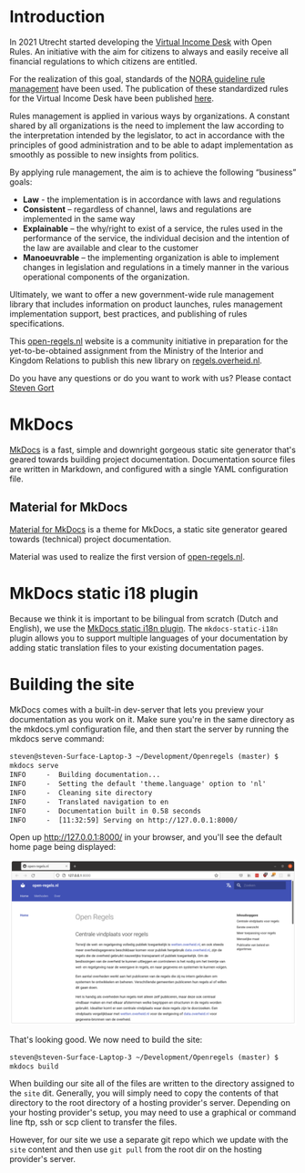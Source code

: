 # Introduction

In 2021 Utrecht started developing the [Virtual Income Desk](https://opensource.pleio.nl/news/view/bc7443c1-483c-4aca-8a8f-16f2a954ff4f/het-virtueel-inkomstenloket) with Open Rules. An initiative with the aim for citizens to always and easily receive all financial regulations to which citizens are entitled.

For the realization of this goal, standards of the [NORA guideline rule management](https://www.noraonline.nl/wiki/Leidraad_Regelbeheer) have been used. The publication of these standardized rules for the Virtual Income Desk have been published [here](https://open-regels.nl/en/methoden/ALEF/).

Rules management is applied in various ways by organizations. A constant shared by all organizations is the need to implement the law according to the interpretation intended by the legislator, to act in accordance with the principles of good administration and to be able to adapt implementation as smoothly as possible to new insights from politics.

By applying rule management, the aim is to achieve the following “business” goals:

- **Law** - the implementation is in accordance with laws and regulations
- **Consistent** – regardless of channel, laws and regulations are implemented in the same way
- **Explainable** – the why/right to exist of a service, the rules used in the performance of the service, the individual decision and the intention of the law are available and clear to the customer
- **Manoeuvrable** – the implementing organization is able to implement changes in legislation and regulations in a timely manner in the various operational components of the organization.

Ultimately, we want to offer a new government-wide rule management library that includes information on product launches, rules management implementation support, best practices, and publishing of rules specifications.

This [open-regels.nl](https://open-regels.nl) website is a community initiative in preparation for the yet-to-be-obtained assignment from the Ministry of the Interior and Kingdom Relations to publish this new library on [regels.overheid.nl](https://regels.overheid.nl).

Do you have any questions or do you want to work with us? Please contact [Steven Gort](https://gitlab.com/datafluisteraar)

# MkDocs

[MkDocs](https://www.mkdocs.org/) is a fast, simple and downright gorgeous static site generator that's geared towards building project documentation. Documentation source files are written in Markdown, and configured with a single YAML configuration file.

## Material for MkDocs

[Material for MkDocs](https://squidfunk.github.io/mkdocs-material/) is a theme for MkDocs, a static site generator geared towards (technical) project documentation.

Material was used to realize the first version of [open-regels.nl](https://open-regels.nl).

# MkDocs static i18 plugin

Because we think it is important to be bilingual from scratch (Dutch and English), we use the [MkDocs static i18n plugin](https://github.com/ultrabug/mkdocs-static-i18n/). The `mkdocs-static-i18n` plugin allows you to support multiple languages of your documentation by adding static translation files to your existing documentation pages.

# Building the site

MkDocs comes with a built-in dev-server that lets you preview your documentation as you work on it. Make sure you're in the same directory as the mkdocs.yml configuration file, and then start the server by running the mkdocs serve command:

```
steven@steven-Surface-Laptop-3 ~/Development/Openregels (master) $ mkdocs serve
INFO     -  Building documentation...
INFO     -  Setting the default 'theme.language' option to 'nl'
INFO     -  Cleaning site directory
INFO     -  Translated navigation to en
INFO     -  Documentation built in 0.58 seconds
INFO     -  [11:32:59] Serving on http://127.0.0.1:8000/
```
Open up http://127.0.0.1:8000/ in your browser, and you'll see the default home page being displayed:

![localhost](./images/localhost.png)

That's looking good. We now need to build the site:

```
steven@steven-Surface-Laptop-3 ~/Development/Openregels (master) $ mkdocs build
```

When building our site all of the files are written to the directory assigned to the `site` dit. Generally, you will simply need to copy the contents of that directory to the root directory of a hosting provider's server. Depending on your hosting provider's setup, you may need to use a graphical or command line ftp, ssh or scp client to transfer the files.

However, for our site we use a separate git repo which we update with the `site` content and then use `git pull` from the root dir on the hosting provider's server.